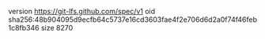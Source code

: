 version https://git-lfs.github.com/spec/v1
oid sha256:48b904095d9ecfb64c5737e16cd3603fae4f2e706d6d2a0f74f46feb1c8fb346
size 8270
